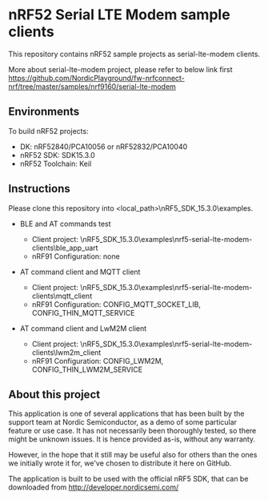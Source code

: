 nRF52 Serial LTE Modem sample clients
=====================================
This repository contains nRF52 sample projects as serial-lte-modem clients.

More about serial-lte-modem project, please refer to below link first
https://github.com/NordicPlayground/fw-nrfconnect-nrf/tree/master/samples/nrf9160/serial-lte-modem

Environments
------------
To build nRF52 projects:
* DK: nRF52840/PCA10056 or nRF52832/PCA10040
* nRF52 SDK: SDK15.3.0
* nRF52 Toolchain: Keil

Instructions
------------
Please clone this repository into <local_path>\nRF5_SDK_15.3.0\examples\.

* BLE and AT commands test
  * Client project: \nRF5_SDK_15.3.0\examples\nrf5-serial-lte-modem-clients\ble_app_uart
  * nRF91 Configuration: none

* AT command client and MQTT client
  * Client project: \nRF5_SDK_15.3.0\examples\nrf5-serial-lte-modem-clients\mqtt_client
  * nRF91 Configuration: CONFIG_MQTT_SOCKET_LIB, CONFIG_THIN_MQTT_SERVICE

* AT command client and LwM2M client
  * Client project: \nRF5_SDK_15.3.0\examples\nrf5-serial-lte-modem-clients\lwm2m_client
  * nRF91 Configuration: CONFIG_LWM2M, CONFIG_THIN_LWM2M_SERVICE

About this project
------------------

This application is one of several applications that has been built by the support team at Nordic Semiconductor, as a demo of some particular feature or use case. It has not necessarily been thoroughly tested, so there might be unknown issues. It is hence provided as-is, without any warranty.

However, in the hope that it still may be useful also for others than the ones we initially wrote it for, we've chosen to distribute it here on GitHub.

The application is built to be used with the official nRF5 SDK, that can be downloaded from http://developer.nordicsemi.com/
